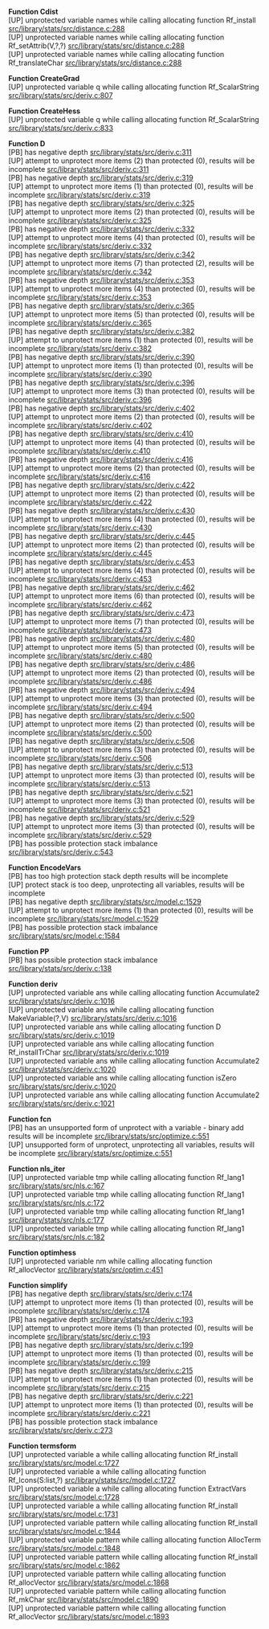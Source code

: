   
__Function Cdist__  
  [UP] unprotected variable names while calling allocating function Rf_install [src/library/stats/src/distance.c:288](https://github.com/wch/r-source/blob/94d2f8a4f59b5bc6ce1ddef671fe195a48e3ba0d/src/library/stats/src/distance.c/#L288)  
  [UP] unprotected variable names while calling allocating function Rf_setAttrib(V,?,?) [src/library/stats/src/distance.c:288](https://github.com/wch/r-source/blob/94d2f8a4f59b5bc6ce1ddef671fe195a48e3ba0d/src/library/stats/src/distance.c/#L288)  
  [UP] unprotected variable names while calling allocating function Rf_translateChar [src/library/stats/src/distance.c:288](https://github.com/wch/r-source/blob/94d2f8a4f59b5bc6ce1ddef671fe195a48e3ba0d/src/library/stats/src/distance.c/#L288)  
  
__Function CreateGrad__  
  [UP] unprotected variable q while calling allocating function Rf_ScalarString [src/library/stats/src/deriv.c:807](https://github.com/wch/r-source/blob/94d2f8a4f59b5bc6ce1ddef671fe195a48e3ba0d/src/library/stats/src/deriv.c/#L807)  
  
__Function CreateHess__  
  [UP] unprotected variable q while calling allocating function Rf_ScalarString [src/library/stats/src/deriv.c:833](https://github.com/wch/r-source/blob/94d2f8a4f59b5bc6ce1ddef671fe195a48e3ba0d/src/library/stats/src/deriv.c/#L833)  
  
__Function D__  
  [PB] has negative depth [src/library/stats/src/deriv.c:311](https://github.com/wch/r-source/blob/94d2f8a4f59b5bc6ce1ddef671fe195a48e3ba0d/src/library/stats/src/deriv.c/#L311)  
  [UP] attempt to unprotect more items (2) than protected (0), results will be incomplete [src/library/stats/src/deriv.c:311](https://github.com/wch/r-source/blob/94d2f8a4f59b5bc6ce1ddef671fe195a48e3ba0d/src/library/stats/src/deriv.c/#L311)  
  [PB] has negative depth [src/library/stats/src/deriv.c:319](https://github.com/wch/r-source/blob/94d2f8a4f59b5bc6ce1ddef671fe195a48e3ba0d/src/library/stats/src/deriv.c/#L319)  
  [UP] attempt to unprotect more items (1) than protected (0), results will be incomplete [src/library/stats/src/deriv.c:319](https://github.com/wch/r-source/blob/94d2f8a4f59b5bc6ce1ddef671fe195a48e3ba0d/src/library/stats/src/deriv.c/#L319)  
  [PB] has negative depth [src/library/stats/src/deriv.c:325](https://github.com/wch/r-source/blob/94d2f8a4f59b5bc6ce1ddef671fe195a48e3ba0d/src/library/stats/src/deriv.c/#L325)  
  [UP] attempt to unprotect more items (2) than protected (0), results will be incomplete [src/library/stats/src/deriv.c:325](https://github.com/wch/r-source/blob/94d2f8a4f59b5bc6ce1ddef671fe195a48e3ba0d/src/library/stats/src/deriv.c/#L325)  
  [PB] has negative depth [src/library/stats/src/deriv.c:332](https://github.com/wch/r-source/blob/94d2f8a4f59b5bc6ce1ddef671fe195a48e3ba0d/src/library/stats/src/deriv.c/#L332)  
  [UP] attempt to unprotect more items (4) than protected (0), results will be incomplete [src/library/stats/src/deriv.c:332](https://github.com/wch/r-source/blob/94d2f8a4f59b5bc6ce1ddef671fe195a48e3ba0d/src/library/stats/src/deriv.c/#L332)  
  [PB] has negative depth [src/library/stats/src/deriv.c:342](https://github.com/wch/r-source/blob/94d2f8a4f59b5bc6ce1ddef671fe195a48e3ba0d/src/library/stats/src/deriv.c/#L342)  
  [UP] attempt to unprotect more items (7) than protected (2), results will be incomplete [src/library/stats/src/deriv.c:342](https://github.com/wch/r-source/blob/94d2f8a4f59b5bc6ce1ddef671fe195a48e3ba0d/src/library/stats/src/deriv.c/#L342)  
  [PB] has negative depth [src/library/stats/src/deriv.c:353](https://github.com/wch/r-source/blob/94d2f8a4f59b5bc6ce1ddef671fe195a48e3ba0d/src/library/stats/src/deriv.c/#L353)  
  [UP] attempt to unprotect more items (4) than protected (0), results will be incomplete [src/library/stats/src/deriv.c:353](https://github.com/wch/r-source/blob/94d2f8a4f59b5bc6ce1ddef671fe195a48e3ba0d/src/library/stats/src/deriv.c/#L353)  
  [PB] has negative depth [src/library/stats/src/deriv.c:365](https://github.com/wch/r-source/blob/94d2f8a4f59b5bc6ce1ddef671fe195a48e3ba0d/src/library/stats/src/deriv.c/#L365)  
  [UP] attempt to unprotect more items (5) than protected (0), results will be incomplete [src/library/stats/src/deriv.c:365](https://github.com/wch/r-source/blob/94d2f8a4f59b5bc6ce1ddef671fe195a48e3ba0d/src/library/stats/src/deriv.c/#L365)  
  [PB] has negative depth [src/library/stats/src/deriv.c:382](https://github.com/wch/r-source/blob/94d2f8a4f59b5bc6ce1ddef671fe195a48e3ba0d/src/library/stats/src/deriv.c/#L382)  
  [UP] attempt to unprotect more items (1) than protected (0), results will be incomplete [src/library/stats/src/deriv.c:382](https://github.com/wch/r-source/blob/94d2f8a4f59b5bc6ce1ddef671fe195a48e3ba0d/src/library/stats/src/deriv.c/#L382)  
  [PB] has negative depth [src/library/stats/src/deriv.c:390](https://github.com/wch/r-source/blob/94d2f8a4f59b5bc6ce1ddef671fe195a48e3ba0d/src/library/stats/src/deriv.c/#L390)  
  [UP] attempt to unprotect more items (1) than protected (0), results will be incomplete [src/library/stats/src/deriv.c:390](https://github.com/wch/r-source/blob/94d2f8a4f59b5bc6ce1ddef671fe195a48e3ba0d/src/library/stats/src/deriv.c/#L390)  
  [PB] has negative depth [src/library/stats/src/deriv.c:396](https://github.com/wch/r-source/blob/94d2f8a4f59b5bc6ce1ddef671fe195a48e3ba0d/src/library/stats/src/deriv.c/#L396)  
  [UP] attempt to unprotect more items (3) than protected (0), results will be incomplete [src/library/stats/src/deriv.c:396](https://github.com/wch/r-source/blob/94d2f8a4f59b5bc6ce1ddef671fe195a48e3ba0d/src/library/stats/src/deriv.c/#L396)  
  [PB] has negative depth [src/library/stats/src/deriv.c:402](https://github.com/wch/r-source/blob/94d2f8a4f59b5bc6ce1ddef671fe195a48e3ba0d/src/library/stats/src/deriv.c/#L402)  
  [UP] attempt to unprotect more items (2) than protected (0), results will be incomplete [src/library/stats/src/deriv.c:402](https://github.com/wch/r-source/blob/94d2f8a4f59b5bc6ce1ddef671fe195a48e3ba0d/src/library/stats/src/deriv.c/#L402)  
  [PB] has negative depth [src/library/stats/src/deriv.c:410](https://github.com/wch/r-source/blob/94d2f8a4f59b5bc6ce1ddef671fe195a48e3ba0d/src/library/stats/src/deriv.c/#L410)  
  [UP] attempt to unprotect more items (4) than protected (0), results will be incomplete [src/library/stats/src/deriv.c:410](https://github.com/wch/r-source/blob/94d2f8a4f59b5bc6ce1ddef671fe195a48e3ba0d/src/library/stats/src/deriv.c/#L410)  
  [PB] has negative depth [src/library/stats/src/deriv.c:416](https://github.com/wch/r-source/blob/94d2f8a4f59b5bc6ce1ddef671fe195a48e3ba0d/src/library/stats/src/deriv.c/#L416)  
  [UP] attempt to unprotect more items (2) than protected (0), results will be incomplete [src/library/stats/src/deriv.c:416](https://github.com/wch/r-source/blob/94d2f8a4f59b5bc6ce1ddef671fe195a48e3ba0d/src/library/stats/src/deriv.c/#L416)  
  [PB] has negative depth [src/library/stats/src/deriv.c:422](https://github.com/wch/r-source/blob/94d2f8a4f59b5bc6ce1ddef671fe195a48e3ba0d/src/library/stats/src/deriv.c/#L422)  
  [UP] attempt to unprotect more items (2) than protected (0), results will be incomplete [src/library/stats/src/deriv.c:422](https://github.com/wch/r-source/blob/94d2f8a4f59b5bc6ce1ddef671fe195a48e3ba0d/src/library/stats/src/deriv.c/#L422)  
  [PB] has negative depth [src/library/stats/src/deriv.c:430](https://github.com/wch/r-source/blob/94d2f8a4f59b5bc6ce1ddef671fe195a48e3ba0d/src/library/stats/src/deriv.c/#L430)  
  [UP] attempt to unprotect more items (4) than protected (0), results will be incomplete [src/library/stats/src/deriv.c:430](https://github.com/wch/r-source/blob/94d2f8a4f59b5bc6ce1ddef671fe195a48e3ba0d/src/library/stats/src/deriv.c/#L430)  
  [PB] has negative depth [src/library/stats/src/deriv.c:445](https://github.com/wch/r-source/blob/94d2f8a4f59b5bc6ce1ddef671fe195a48e3ba0d/src/library/stats/src/deriv.c/#L445)  
  [UP] attempt to unprotect more items (2) than protected (0), results will be incomplete [src/library/stats/src/deriv.c:445](https://github.com/wch/r-source/blob/94d2f8a4f59b5bc6ce1ddef671fe195a48e3ba0d/src/library/stats/src/deriv.c/#L445)  
  [PB] has negative depth [src/library/stats/src/deriv.c:453](https://github.com/wch/r-source/blob/94d2f8a4f59b5bc6ce1ddef671fe195a48e3ba0d/src/library/stats/src/deriv.c/#L453)  
  [UP] attempt to unprotect more items (4) than protected (0), results will be incomplete [src/library/stats/src/deriv.c:453](https://github.com/wch/r-source/blob/94d2f8a4f59b5bc6ce1ddef671fe195a48e3ba0d/src/library/stats/src/deriv.c/#L453)  
  [PB] has negative depth [src/library/stats/src/deriv.c:462](https://github.com/wch/r-source/blob/94d2f8a4f59b5bc6ce1ddef671fe195a48e3ba0d/src/library/stats/src/deriv.c/#L462)  
  [UP] attempt to unprotect more items (6) than protected (0), results will be incomplete [src/library/stats/src/deriv.c:462](https://github.com/wch/r-source/blob/94d2f8a4f59b5bc6ce1ddef671fe195a48e3ba0d/src/library/stats/src/deriv.c/#L462)  
  [PB] has negative depth [src/library/stats/src/deriv.c:473](https://github.com/wch/r-source/blob/94d2f8a4f59b5bc6ce1ddef671fe195a48e3ba0d/src/library/stats/src/deriv.c/#L473)  
  [UP] attempt to unprotect more items (7) than protected (0), results will be incomplete [src/library/stats/src/deriv.c:473](https://github.com/wch/r-source/blob/94d2f8a4f59b5bc6ce1ddef671fe195a48e3ba0d/src/library/stats/src/deriv.c/#L473)  
  [PB] has negative depth [src/library/stats/src/deriv.c:480](https://github.com/wch/r-source/blob/94d2f8a4f59b5bc6ce1ddef671fe195a48e3ba0d/src/library/stats/src/deriv.c/#L480)  
  [UP] attempt to unprotect more items (5) than protected (0), results will be incomplete [src/library/stats/src/deriv.c:480](https://github.com/wch/r-source/blob/94d2f8a4f59b5bc6ce1ddef671fe195a48e3ba0d/src/library/stats/src/deriv.c/#L480)  
  [PB] has negative depth [src/library/stats/src/deriv.c:486](https://github.com/wch/r-source/blob/94d2f8a4f59b5bc6ce1ddef671fe195a48e3ba0d/src/library/stats/src/deriv.c/#L486)  
  [UP] attempt to unprotect more items (2) than protected (0), results will be incomplete [src/library/stats/src/deriv.c:486](https://github.com/wch/r-source/blob/94d2f8a4f59b5bc6ce1ddef671fe195a48e3ba0d/src/library/stats/src/deriv.c/#L486)  
  [PB] has negative depth [src/library/stats/src/deriv.c:494](https://github.com/wch/r-source/blob/94d2f8a4f59b5bc6ce1ddef671fe195a48e3ba0d/src/library/stats/src/deriv.c/#L494)  
  [UP] attempt to unprotect more items (3) than protected (0), results will be incomplete [src/library/stats/src/deriv.c:494](https://github.com/wch/r-source/blob/94d2f8a4f59b5bc6ce1ddef671fe195a48e3ba0d/src/library/stats/src/deriv.c/#L494)  
  [PB] has negative depth [src/library/stats/src/deriv.c:500](https://github.com/wch/r-source/blob/94d2f8a4f59b5bc6ce1ddef671fe195a48e3ba0d/src/library/stats/src/deriv.c/#L500)  
  [UP] attempt to unprotect more items (2) than protected (0), results will be incomplete [src/library/stats/src/deriv.c:500](https://github.com/wch/r-source/blob/94d2f8a4f59b5bc6ce1ddef671fe195a48e3ba0d/src/library/stats/src/deriv.c/#L500)  
  [PB] has negative depth [src/library/stats/src/deriv.c:506](https://github.com/wch/r-source/blob/94d2f8a4f59b5bc6ce1ddef671fe195a48e3ba0d/src/library/stats/src/deriv.c/#L506)  
  [UP] attempt to unprotect more items (3) than protected (0), results will be incomplete [src/library/stats/src/deriv.c:506](https://github.com/wch/r-source/blob/94d2f8a4f59b5bc6ce1ddef671fe195a48e3ba0d/src/library/stats/src/deriv.c/#L506)  
  [PB] has negative depth [src/library/stats/src/deriv.c:513](https://github.com/wch/r-source/blob/94d2f8a4f59b5bc6ce1ddef671fe195a48e3ba0d/src/library/stats/src/deriv.c/#L513)  
  [UP] attempt to unprotect more items (3) than protected (0), results will be incomplete [src/library/stats/src/deriv.c:513](https://github.com/wch/r-source/blob/94d2f8a4f59b5bc6ce1ddef671fe195a48e3ba0d/src/library/stats/src/deriv.c/#L513)  
  [PB] has negative depth [src/library/stats/src/deriv.c:521](https://github.com/wch/r-source/blob/94d2f8a4f59b5bc6ce1ddef671fe195a48e3ba0d/src/library/stats/src/deriv.c/#L521)  
  [UP] attempt to unprotect more items (3) than protected (0), results will be incomplete [src/library/stats/src/deriv.c:521](https://github.com/wch/r-source/blob/94d2f8a4f59b5bc6ce1ddef671fe195a48e3ba0d/src/library/stats/src/deriv.c/#L521)  
  [PB] has negative depth [src/library/stats/src/deriv.c:529](https://github.com/wch/r-source/blob/94d2f8a4f59b5bc6ce1ddef671fe195a48e3ba0d/src/library/stats/src/deriv.c/#L529)  
  [UP] attempt to unprotect more items (3) than protected (0), results will be incomplete [src/library/stats/src/deriv.c:529](https://github.com/wch/r-source/blob/94d2f8a4f59b5bc6ce1ddef671fe195a48e3ba0d/src/library/stats/src/deriv.c/#L529)  
  [PB] has possible protection stack imbalance [src/library/stats/src/deriv.c:543](https://github.com/wch/r-source/blob/94d2f8a4f59b5bc6ce1ddef671fe195a48e3ba0d/src/library/stats/src/deriv.c/#L543)  
  
__Function EncodeVars__  
  [PB] has too high protection stack depth results will be incomplete  
  [UP] protect stack is too deep, unprotecting all variables, results will be incomplete  
  [PB] has negative depth [src/library/stats/src/model.c:1529](https://github.com/wch/r-source/blob/94d2f8a4f59b5bc6ce1ddef671fe195a48e3ba0d/src/library/stats/src/model.c/#L1529)  
  [UP] attempt to unprotect more items (1) than protected (0), results will be incomplete [src/library/stats/src/model.c:1529](https://github.com/wch/r-source/blob/94d2f8a4f59b5bc6ce1ddef671fe195a48e3ba0d/src/library/stats/src/model.c/#L1529)  
  [PB] has possible protection stack imbalance [src/library/stats/src/model.c:1584](https://github.com/wch/r-source/blob/94d2f8a4f59b5bc6ce1ddef671fe195a48e3ba0d/src/library/stats/src/model.c/#L1584)  
  
__Function PP__  
  [PB] has possible protection stack imbalance [src/library/stats/src/deriv.c:138](https://github.com/wch/r-source/blob/94d2f8a4f59b5bc6ce1ddef671fe195a48e3ba0d/src/library/stats/src/deriv.c/#L138)  
  
__Function deriv__  
  [UP] unprotected variable ans while calling allocating function Accumulate2 [src/library/stats/src/deriv.c:1016](https://github.com/wch/r-source/blob/94d2f8a4f59b5bc6ce1ddef671fe195a48e3ba0d/src/library/stats/src/deriv.c/#L1016)  
  [UP] unprotected variable ans while calling allocating function MakeVariable(?,V) [src/library/stats/src/deriv.c:1016](https://github.com/wch/r-source/blob/94d2f8a4f59b5bc6ce1ddef671fe195a48e3ba0d/src/library/stats/src/deriv.c/#L1016)  
  [UP] unprotected variable ans while calling allocating function D [src/library/stats/src/deriv.c:1019](https://github.com/wch/r-source/blob/94d2f8a4f59b5bc6ce1ddef671fe195a48e3ba0d/src/library/stats/src/deriv.c/#L1019)  
  [UP] unprotected variable ans while calling allocating function Rf_installTrChar [src/library/stats/src/deriv.c:1019](https://github.com/wch/r-source/blob/94d2f8a4f59b5bc6ce1ddef671fe195a48e3ba0d/src/library/stats/src/deriv.c/#L1019)  
  [UP] unprotected variable ans while calling allocating function Accumulate2 [src/library/stats/src/deriv.c:1020](https://github.com/wch/r-source/blob/94d2f8a4f59b5bc6ce1ddef671fe195a48e3ba0d/src/library/stats/src/deriv.c/#L1020)  
  [UP] unprotected variable ans while calling allocating function isZero [src/library/stats/src/deriv.c:1020](https://github.com/wch/r-source/blob/94d2f8a4f59b5bc6ce1ddef671fe195a48e3ba0d/src/library/stats/src/deriv.c/#L1020)  
  [UP] unprotected variable ans while calling allocating function Accumulate2 [src/library/stats/src/deriv.c:1021](https://github.com/wch/r-source/blob/94d2f8a4f59b5bc6ce1ddef671fe195a48e3ba0d/src/library/stats/src/deriv.c/#L1021)  
  
__Function fcn__  
  [PB] has an unsupported form of unprotect with a variable - binary add results will be incomplete [src/library/stats/src/optimize.c:551](https://github.com/wch/r-source/blob/94d2f8a4f59b5bc6ce1ddef671fe195a48e3ba0d/src/library/stats/src/optimize.c/#L551)  
  [UP] unsupported form of unprotect, unprotecting all variables, results will be incomplete [src/library/stats/src/optimize.c:551](https://github.com/wch/r-source/blob/94d2f8a4f59b5bc6ce1ddef671fe195a48e3ba0d/src/library/stats/src/optimize.c/#L551)  
  
__Function nls_iter__  
  [UP] unprotected variable tmp while calling allocating function Rf_lang1 [src/library/stats/src/nls.c:167](https://github.com/wch/r-source/blob/94d2f8a4f59b5bc6ce1ddef671fe195a48e3ba0d/src/library/stats/src/nls.c/#L167)  
  [UP] unprotected variable tmp while calling allocating function Rf_lang1 [src/library/stats/src/nls.c:172](https://github.com/wch/r-source/blob/94d2f8a4f59b5bc6ce1ddef671fe195a48e3ba0d/src/library/stats/src/nls.c/#L172)  
  [UP] unprotected variable tmp while calling allocating function Rf_lang1 [src/library/stats/src/nls.c:177](https://github.com/wch/r-source/blob/94d2f8a4f59b5bc6ce1ddef671fe195a48e3ba0d/src/library/stats/src/nls.c/#L177)  
  [UP] unprotected variable tmp while calling allocating function Rf_lang1 [src/library/stats/src/nls.c:182](https://github.com/wch/r-source/blob/94d2f8a4f59b5bc6ce1ddef671fe195a48e3ba0d/src/library/stats/src/nls.c/#L182)  
  
__Function optimhess__  
  [UP] unprotected variable nm while calling allocating function Rf_allocVector [src/library/stats/src/optim.c:451](https://github.com/wch/r-source/blob/94d2f8a4f59b5bc6ce1ddef671fe195a48e3ba0d/src/library/stats/src/optim.c/#L451)  
  
__Function simplify__  
  [PB] has negative depth [src/library/stats/src/deriv.c:174](https://github.com/wch/r-source/blob/94d2f8a4f59b5bc6ce1ddef671fe195a48e3ba0d/src/library/stats/src/deriv.c/#L174)  
  [UP] attempt to unprotect more items (1) than protected (0), results will be incomplete [src/library/stats/src/deriv.c:174](https://github.com/wch/r-source/blob/94d2f8a4f59b5bc6ce1ddef671fe195a48e3ba0d/src/library/stats/src/deriv.c/#L174)  
  [PB] has negative depth [src/library/stats/src/deriv.c:193](https://github.com/wch/r-source/blob/94d2f8a4f59b5bc6ce1ddef671fe195a48e3ba0d/src/library/stats/src/deriv.c/#L193)  
  [UP] attempt to unprotect more items (1) than protected (0), results will be incomplete [src/library/stats/src/deriv.c:193](https://github.com/wch/r-source/blob/94d2f8a4f59b5bc6ce1ddef671fe195a48e3ba0d/src/library/stats/src/deriv.c/#L193)  
  [PB] has negative depth [src/library/stats/src/deriv.c:199](https://github.com/wch/r-source/blob/94d2f8a4f59b5bc6ce1ddef671fe195a48e3ba0d/src/library/stats/src/deriv.c/#L199)  
  [UP] attempt to unprotect more items (1) than protected (0), results will be incomplete [src/library/stats/src/deriv.c:199](https://github.com/wch/r-source/blob/94d2f8a4f59b5bc6ce1ddef671fe195a48e3ba0d/src/library/stats/src/deriv.c/#L199)  
  [PB] has negative depth [src/library/stats/src/deriv.c:215](https://github.com/wch/r-source/blob/94d2f8a4f59b5bc6ce1ddef671fe195a48e3ba0d/src/library/stats/src/deriv.c/#L215)  
  [UP] attempt to unprotect more items (1) than protected (0), results will be incomplete [src/library/stats/src/deriv.c:215](https://github.com/wch/r-source/blob/94d2f8a4f59b5bc6ce1ddef671fe195a48e3ba0d/src/library/stats/src/deriv.c/#L215)  
  [PB] has negative depth [src/library/stats/src/deriv.c:221](https://github.com/wch/r-source/blob/94d2f8a4f59b5bc6ce1ddef671fe195a48e3ba0d/src/library/stats/src/deriv.c/#L221)  
  [UP] attempt to unprotect more items (1) than protected (0), results will be incomplete [src/library/stats/src/deriv.c:221](https://github.com/wch/r-source/blob/94d2f8a4f59b5bc6ce1ddef671fe195a48e3ba0d/src/library/stats/src/deriv.c/#L221)  
  [PB] has possible protection stack imbalance [src/library/stats/src/deriv.c:273](https://github.com/wch/r-source/blob/94d2f8a4f59b5bc6ce1ddef671fe195a48e3ba0d/src/library/stats/src/deriv.c/#L273)  
  
__Function termsform__  
  [UP] unprotected variable a while calling allocating function Rf_install [src/library/stats/src/model.c:1727](https://github.com/wch/r-source/blob/94d2f8a4f59b5bc6ce1ddef671fe195a48e3ba0d/src/library/stats/src/model.c/#L1727)  
  [UP] unprotected variable a while calling allocating function Rf_lcons(S:list,?) [src/library/stats/src/model.c:1727](https://github.com/wch/r-source/blob/94d2f8a4f59b5bc6ce1ddef671fe195a48e3ba0d/src/library/stats/src/model.c/#L1727)  
  [UP] unprotected variable a while calling allocating function ExtractVars [src/library/stats/src/model.c:1728](https://github.com/wch/r-source/blob/94d2f8a4f59b5bc6ce1ddef671fe195a48e3ba0d/src/library/stats/src/model.c/#L1728)  
  [UP] unprotected variable a while calling allocating function Rf_install [src/library/stats/src/model.c:1731](https://github.com/wch/r-source/blob/94d2f8a4f59b5bc6ce1ddef671fe195a48e3ba0d/src/library/stats/src/model.c/#L1731)  
  [UP] unprotected variable pattern while calling allocating function Rf_install [src/library/stats/src/model.c:1844](https://github.com/wch/r-source/blob/94d2f8a4f59b5bc6ce1ddef671fe195a48e3ba0d/src/library/stats/src/model.c/#L1844)  
  [UP] unprotected variable pattern while calling allocating function AllocTerm [src/library/stats/src/model.c:1848](https://github.com/wch/r-source/blob/94d2f8a4f59b5bc6ce1ddef671fe195a48e3ba0d/src/library/stats/src/model.c/#L1848)  
  [UP] unprotected variable pattern while calling allocating function Rf_install [src/library/stats/src/model.c:1862](https://github.com/wch/r-source/blob/94d2f8a4f59b5bc6ce1ddef671fe195a48e3ba0d/src/library/stats/src/model.c/#L1862)  
  [UP] unprotected variable pattern while calling allocating function Rf_allocVector [src/library/stats/src/model.c:1868](https://github.com/wch/r-source/blob/94d2f8a4f59b5bc6ce1ddef671fe195a48e3ba0d/src/library/stats/src/model.c/#L1868)  
  [UP] unprotected variable pattern while calling allocating function Rf_mkChar [src/library/stats/src/model.c:1890](https://github.com/wch/r-source/blob/94d2f8a4f59b5bc6ce1ddef671fe195a48e3ba0d/src/library/stats/src/model.c/#L1890)  
  [UP] unprotected variable pattern while calling allocating function Rf_allocVector [src/library/stats/src/model.c:1893](https://github.com/wch/r-source/blob/94d2f8a4f59b5bc6ce1ddef671fe195a48e3ba0d/src/library/stats/src/model.c/#L1893)  
